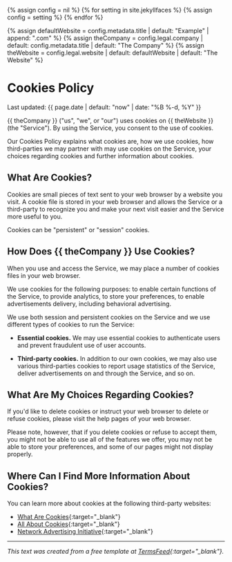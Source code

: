 ---
---

{% assign config = nil %}
{% for setting in site.jekyllfaces %}
  {% assign config = setting %}
{% endfor %}

{% assign defaultWebsite = config.metadata.title | default: "Example" | append: ".com" %}
{% assign theCompany = config.legal.company | default: config.metadata.title | default: "The Company" %}
{% assign theWebsite = config.legal.website | default: defaultWebsite | default: "The Website" %}

# Cookies Policy

Last updated: {{ page.date | default: "now" | date: "%B %-d, %Y" }}

{{ theCompany }} ("us", "we", or "our") uses cookies on {{ theWebsite }} (the "Service"). By using the Service, you consent to the use of cookies.

Our Cookies Policy explains what cookies are, how we use cookies, how third-parties we may partner with may use cookies on the Service, your choices regarding cookies and further information about cookies.

## What Are Cookies?

Cookies are small pieces of text sent to your web browser by a website you visit. A cookie file is stored in your web browser and allows the Service or a third-party to recognize you and make your next visit easier and the Service more useful to you.

Cookies can be "persistent" or "session" cookies.

## How Does {{ theCompany }} Use Cookies?

When you use and access the Service, we may place a number of cookies files in your web browser.

We use cookies for the following purposes: to enable certain functions of the Service, to provide analytics, to store your preferences, to enable advertisements delivery, including behavioral advertising.

We use both session and persistent cookies on the Service and we use different types of cookies to run the Service:

* **Essential cookies.** We may use essential cookies to authenticate users and prevent fraudulent use of user accounts.

* **Third-party cookies.** In addition to our own cookies, we may also use various third-parties cookies to report usage statistics of the Service, deliver advertisements on and through the Service, and so on.

## What Are My Choices Regarding Cookies?

If you'd like to delete cookies or instruct your web browser to delete or refuse cookies, please visit the help pages of your web browser.

Please note, however, that if you delete cookies or refuse to accept them, you might not be able to use all of the features we offer, you may not be able to store your preferences, and some of our pages might not display properly.

## Where Can I Find More Information About Cookies?

You can learn more about cookies at the following third-party websites:

* [What Are Cookies](http://www.whatarecookies.com/){:target="_blank"}
* [All About Cookies](http://www.allaboutcookies.org/){:target="_blank"}
* [Network Advertising Initiative](http://www.networkadvertising.org/){:target="_blank"}

----

*This text was created from a free template at [TermsFeed](https://termsfeed.com/){:target="_blank"}.*